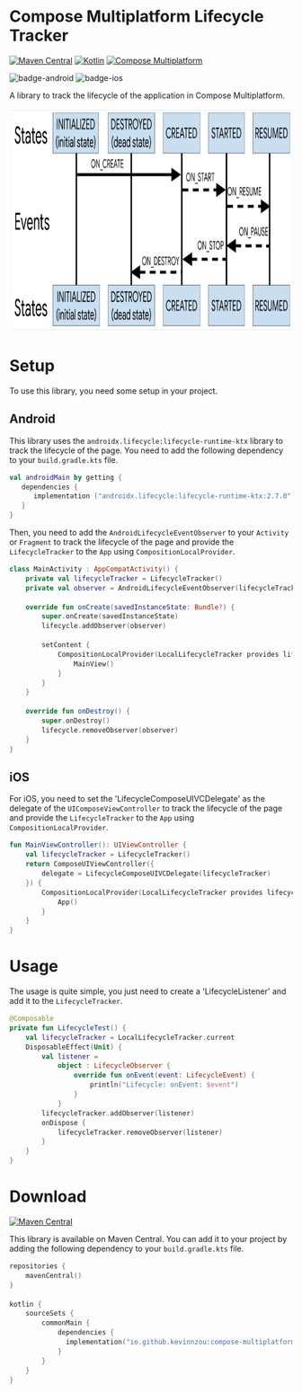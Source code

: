 # Compose Multiplatform Lifecycle Tracker

[![Maven Central](https://img.shields.io/maven-central/v/io.github.kevinnzou/compose-multiplatform-lifecycle-tracker.svg)](https://search.maven.org/artifact/io.github.kevinnzou/compose-multiplatform-lifecycle-tracker)
[![Kotlin](https://img.shields.io/badge/kotlin-v1.9.21-blue.svg?logo=kotlin)](http://kotlinlang.org)
[![Compose Multiplatform](https://img.shields.io/badge/Compose%20Multiplatform-v1.5.11-blue)](https://github.com/JetBrains/compose-multiplatform)

![badge-android](http://img.shields.io/badge/platform-android-6EDB8D.svg?style=flat)
![badge-ios](http://img.shields.io/badge/platform-ios-CDCDCD.svg?style=flat)

A library to track the lifecycle of the application in Compose Multiplatform.

<img src="readme_images/lifecycle_state_transition_graph.png" height="400">

# Setup
To use this library, you need some setup in your project.

## Android 
This library uses the `androidx.lifecycle:lifecycle-runtime-ktx` library to track the lifecycle of the page. You need to add the following dependency to your `build.gradle.kts` file.
```kotlin
val androidMain by getting {
   dependencies {
      implementation ("androidx.lifecycle:lifecycle-runtime-ktx:2.7.0")
   }
}
```

Then, you need to add the `AndroidLifecycleEventObserver` to your `Activity` or `Fragment` to track the lifecycle of the page 
and provide the `LifecycleTracker` to the `App` using `CompositionLocalProvider`.
```kotlin
class MainActivity : AppCompatActivity() {
    private val lifecycleTracker = LifecycleTracker()
    private val observer = AndroidLifecycleEventObserver(lifecycleTracker)

    override fun onCreate(savedInstanceState: Bundle?) {
        super.onCreate(savedInstanceState)
        lifecycle.addObserver(observer)

        setContent {
            CompositionLocalProvider(LocalLifecycleTracker provides lifecycleTracker) {
                MainView()
            }
        }
    }

    override fun onDestroy() {
        super.onDestroy()
        lifecycle.removeObserver(observer)
    }
}
```

## iOS
For iOS, you need to set the 'LifecycleComposeUIVCDelegate' as the delegate of the `UIComposeViewController` to track the lifecycle of the page 
and provide the `LifecycleTracker` to the `App` using `CompositionLocalProvider`.
```kotlin
fun MainViewController(): UIViewController {
    val lifecycleTracker = LifecycleTracker()
    return ComposeUIViewController({
        delegate = LifecycleComposeUIVCDelegate(lifecycleTracker)
    }) {
        CompositionLocalProvider(LocalLifecycleTracker provides lifecycleTracker) {
            App()
        }
    }
}
```

# Usage
The usage is quite simple, you just need to create a 'LifecycleListener' and add it to the `LifecycleTracker`. 
```kotlin
@Composable
private fun LifecycleTest() {
    val lifecycleTracker = LocalLifecycleTracker.current
    DisposableEffect(Unit) {
        val listener =
            object : LifecycleObserver {
                override fun onEvent(event: LifecycleEvent) {
                    println("Lifecycle: onEvent: $event")
                }
            }
        lifecycleTracker.addObserver(listener)
        onDispose {
            lifecycleTracker.removeObserver(listener)
        }
    }
}
```

# Download
[![Maven Central](https://img.shields.io/maven-central/v/io.github.kevinnzou/compose-multiplatform-lifecycle-tracker.svg)](https://search.maven.org/artifact/io.github.kevinnzou/compose-multiplatform-lifecycle-tracker)

This library is available on Maven Central. You can add it to your project by adding the following dependency to your `build.gradle.kts` file.

```kotlin
repositories {
    mavenCentral()
}

kotlin {
    sourceSets {
        commonMain {
            dependencies {
              implementation("io.github.kevinnzou:compose-multiplatform-lifecycle-tracker:0.0.2")
            }
        }
    }
}
```
